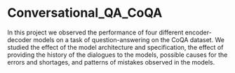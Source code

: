 # Conversational_QA_CoQA

In this project we observed the performance of
four different encoder-decoder models on a task 
of question-answering on the CoQA dataset. We studied the effect
of the model architecture and specification, the
effect of providing the history of the dialogues
to the models, possible causes for the errors and
shortages, and patterns of mistakes observed in
the models.
